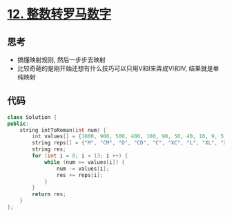 # [12. 整数转罗马数字](https://leetcode.cn/problems/integer-to-roman/description/)

## 思考

- 搞懂映射规则, 然后一步步去映射
- 比较奇葩的是刚开始还想有什么技巧可以只用V和I来弄成VI和IV, 结果就是单纯映射

## 代码

```c++
class Solution {
public:
    string intToRoman(int num) {
        int values[] = {1000, 900, 500, 400, 100, 90, 50, 40, 10, 9, 5, 4, 1};
        string reps[] = {"M", "CM", "D", "CD", "C", "XC", "L", "XL", "X", "IX", "V", "IV", "I"};
        string res;
        for (int i = 0; i < 13; i ++) {
            while (num >= values[i]) {
                num -= values[i];
                res += reps[i];
            }
        }
        return res;
    }
};
```
